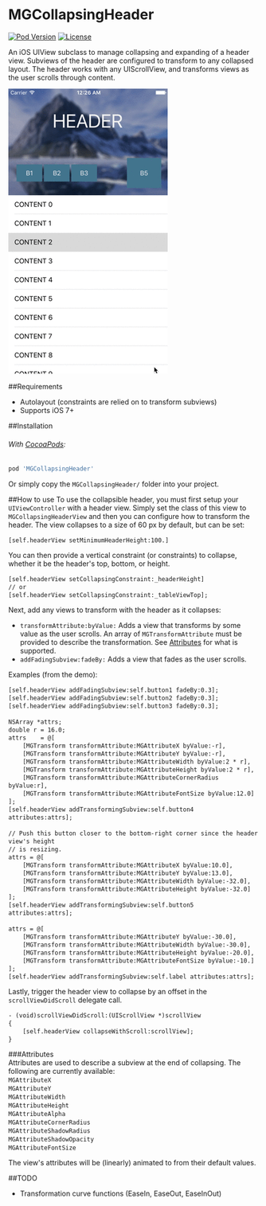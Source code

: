 # MGCollapsingHeader

[![Pod Version](https://img.shields.io/cocoapods/v/MGCollapsingHeader.svg?style=flat-square)](https://cocoapods.org/pods/MGCollapsingHeader)
[![License](https://img.shields.io/badge/license-MIT-red.svg?style=flat-square)](https://opensource.org/licenses/MIT)

An iOS UIView subclass to manage collapsing and expanding of a header view. Subviews of the header are configured to transform to any collapsed layout. The header works with any UIScrollView, and transforms views as the user scrolls through content.

![Demo Gif](Screenshots/mgch_demo.gif)

##Requirements
- Autolayout (constraints are relied on to transform subviews)
- Supports iOS 7+

##Installation
###### With [CocoaPods](https://cocoapods.org/):
```ruby
pod 'MGCollapsingHeader'
```

Or simply copy the `MGCollapsingHeader/` folder into your project.

##How to use
To use the collapsible header, you must first setup your `UIViewController` with a header view. Simply set the class of this view to `MGCollapsingHeaderView` and then you can configure how to transform the header. The view collapses to a size of 60 px by default, but can be set:
```objc
[self.headerView setMinimumHeaderHeight:100.]
```   
   
You can then provide a vertical constraint (or constraints) to collapse, whether it be the header's top, bottom, or height.  
```objc
[self.headerView setCollapsingConstraint:_headerHeight]
// or
[self.headerView setCollapsingConstraint:_tableViewTop];
```  

Next, add any views to transform with the header as it collapses:  
- `transformAttribute:byValue:` Adds a view that transforms by some value as the user scrolls. An array of `MGTransformAttribute` must be provided to describe the transformation. See [Attributes](#attributes) for what is supported.
- `addFadingSubview:fadeBy:` Adds a view that fades as the user scrolls.   

Examples (from the demo):   
```objc
[self.headerView addFadingSubview:self.button1 fadeBy:0.3];
[self.headerView addFadingSubview:self.button2 fadeBy:0.3];
[self.headerView addFadingSubview:self.button3 fadeBy:0.3];

NSArray *attrs;
double r = 16.0;
attrs    = @[
    [MGTransform transformAttribute:MGAttributeX byValue:-r],
    [MGTransform transformAttribute:MGAttributeY byValue:-r],
    [MGTransform transformAttribute:MGAttributeWidth byValue:2 * r],
    [MGTransform transformAttribute:MGAttributeHeight byValue:2 * r],
    [MGTransform transformAttribute:MGAttributeCornerRadius byValue:r],
    [MGTransform transformAttribute:MGAttributeFontSize byValue:12.0]
];
[self.headerView addTransformingSubview:self.button4 attributes:attrs];

// Push this button closer to the bottom-right corner since the header view's height
// is resizing.
attrs = @[
    [MGTransform transformAttribute:MGAttributeX byValue:10.0],
    [MGTransform transformAttribute:MGAttributeY byValue:13.0],
    [MGTransform transformAttribute:MGAttributeWidth byValue:-32.0],
    [MGTransform transformAttribute:MGAttributeHeight byValue:-32.0]
];
[self.headerView addTransformingSubview:self.button5 attributes:attrs];

attrs = @[
    [MGTransform transformAttribute:MGAttributeY byValue:-30.0],
    [MGTransform transformAttribute:MGAttributeWidth byValue:-30.0],
    [MGTransform transformAttribute:MGAttributeHeight byValue:-20.0],
    [MGTransform transformAttribute:MGAttributeFontSize byValue:-10.]
];
[self.headerView addTransformingSubview:self.label attributes:attrs];
```   
   
Lastly, trigger the header view to collapse by an offset in the `scrollViewDidScroll` delegate call.
```objc
- (void)scrollViewDidScroll:(UIScrollView *)scrollView
{
    [self.headerView collapseWithScroll:scrollView];
}
```   
   
###Attributes   
Attributes are used to describe a subview at the end of collapsing. The following are currently available:   
`MGAttributeX`  
`MGAttributeY`  
`MGAttributeWidth`  
`MGAttributeHeight`  
`MGAttributeAlpha`  
`MGAttributeCornerRadius`  
`MGAttributeShadowRadius`  
`MGAttributeShadowOpacity`  
`MGAttributeFontSize`  

The view's attributes will be (linearly) animated to from their default values.   

##TODO
- Transformation curve functions (EaseIn, EaseOut, EaseInOut)   
